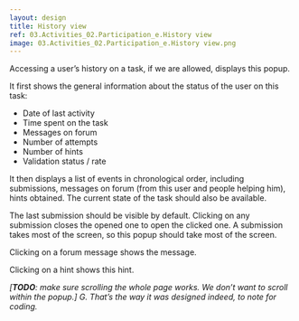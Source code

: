 ```yaml
---
layout: design
title: History view
ref: 03.Activities_02.Participation_e.History view
image: 03.Activities_02.Participation_e.History view.png
---
```


Accessing a user’s history on a task, if we are allowed, displays this popup.

It first shows the general information about the status of the user on this task:
- Date of last activity
- Time spent on the task
- Messages on forum
- Number of attempts
- Number of hints
- Validation status / rate

It then displays a list of events in chronological order, including submissions, messages on forum (from this user and people helping him), hints obtained. The current state of the task should also be available.

The last submission should be visible by default. Clicking on any submission closes the opened one to open the clicked one. A submission takes most of the screen, so this popup should take most of the screen.

Clicking on a forum message shows the message.

Clicking on a hint shows this hint.

*[**TODO**: make sure scrolling the whole page works. We don’t want to scroll within the popup.]*
*G. That’s the way it was designed indeed, to note for coding.*

